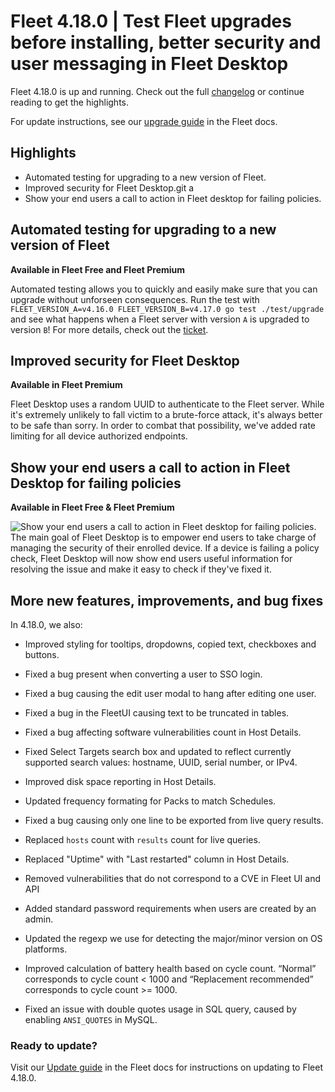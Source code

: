 # Fleet 4.18.0 | Test Fleet upgrades before installing, better security and user messaging in Fleet Desktop

Fleet 4.18.0 is up and running. Check out the full [changelog](https://github.com/fleetdm/fleet/releases/tag/fleet-v4.18.0) or continue reading to get the highlights.

For update instructions, see our [upgrade guide](https://fleetdm.com/docs/deploying/upgrading-fleet) in the Fleet docs.

## Highlights
- Automated testing for upgrading to a new version of Fleet.
- Improved security for Fleet Desktop.git a 
- Show your end users a call to action in Fleet desktop for failing policies.

## Automated testing for upgrading to a new version of Fleet
**Available in Fleet Free and Fleet Premium**

Automated testing allows you to quickly and easily make sure that you can upgrade without unforseen consequences. Run the test with `FLEET_VERSION_A=v4.16.0 FLEET_VERSION_B=v4.17.0 go test ./test/upgrade` and see what happens when a Fleet server with version `A` is upgraded to version `B`! For more details, check out the [ticket](https://github.com/fleetdm/fleet/pull/6376). 

## Improved security for Fleet Desktop
**Available in Fleet Premium**

Fleet Desktop uses a random UUID to authenticate to the Fleet server. While it's extremely unlikely to fall victim to a brute-force attack, it's always better to be safe than sorry. In order to combat that possibility, we've added rate limiting for all device authorized endpoints. 

## Show your end users a call to action in Fleet Desktop for failing policies
**Available in Fleet Free & Fleet Premium**

![Show your end users a call to action in Fleet desktop for failing policies.](../website/assets/images/articles/fleet-4.18.0-1.gif)
The main goal of Fleet Desktop is to empower end users to take charge of managing the security of their enrolled device. If a device is failing a policy check, Fleet Desktop will now show end users useful information for resolving the issue and make it easy to check if they've fixed it. 

## More new features, improvements, and bug fixes

In 4.18.0, we also:

* Improved styling for tooltips, dropdowns, copied text, checkboxes and buttons. 

* Fixed a bug present when converting a user to SSO login. 

* Fixed a bug causing the edit user modal to hang after editing one user.

* Fixed a bug in the FleetUI causing text to be truncated in tables. 

* Fixed a bug affecting software vulnerabilities count in Host Details.

* Fixed Select Targets search box and updated to reflect currently supported search values: hostname, UUID, serial number, or IPv4.

* Improved disk space reporting in Host Details. 

* Updated frequency formating for Packs to match Schedules. 

* Fixed a bug causing only one line to be exported from live query results. 

* Replaced `hosts` count with `results` count for live queries.

* Replaced "Uptime" with "Last restarted" column in Host Details.

* Removed vulnerabilities that do not correspond to a CVE in Fleet UI and API

* Added standard password requirements when users are created by an admin.

* Updated the regexp we use for detecting the major/minor version on OS platforms.

* Improved calculation of battery health based on cycle count. “Normal” corresponds to cycle count < 1000 and “Replacement recommended”
  corresponds to cycle count >= 1000.

* Fixed an issue with double quotes usage in SQL query, caused by enabling `ANSI_QUOTES` in MySQL.

### Ready to update?

Visit our [Update guide](https://fleetdm.com/docs/deploying/upgrading-fleet) in the Fleet docs for instructions on updating to Fleet 4.18.0.

<meta name="category" value="releases">
<meta name="authorFullName" value="Kathy Satterlee">
<meta name="authorGitHubUsername" value="ksatter">
<meta name="publishedOn" value="2022-08-02">
<meta name="articleTitle" value="Fleet 4.18.0 | Test Fleet upgrades before installing, better security and user messaging in Fleet Desktop">
<meta name="articleImageUrl" value="../website/assets/images/articles/fleet-4.18.0-cover-1600x900@2x.jpg">
